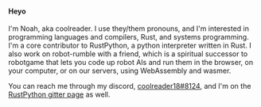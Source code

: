 #### Heyo

I'm Noah, aka coolreader. I use they/them pronouns, and I'm interested in
programming languages and compilers, Rust, and systems programming. I'm a core
contributor to RustPython, a python interpreter written in Rust. I also work on
robot-rumble with a friend, which is a spiritual successor to robotgame that
lets you code up robot AIs and run them in the browser, on your computer, or on
our servers, using WebAssembly and wasmer.

You can reach me through my discord,
[coolreader18#8124](https://discord.com/users/191362465886502912), and I'm on
the [RustPython gitter page](https://gitter.im/rustpython/Lobby) as well.
